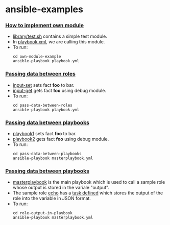 # ansible-examples

### [How to implement own module](https://github.com/tensult/ansible-examples/blob/master/own-module-example)
* [library/test.sh](https://github.com/tensult/ansible-examples/blob/master/own-module-example/library/test.sh) contains a simple test module.
* In [playbook.xml](https://github.com/tensult/ansible-examples/blob/master/own-module-example/playbook.yml), we are calling this module.
* To run:
    ```
    cd own-module-example
    ansible-playbook playbook.yml

### [Passing data between roles](https://github.com/tensult/ansible-examples/blob/master/pass-data-between-roles)
* [input-set](https://github.com/tensult/ansible-examples/blob/master/pass-data-between-roles/roles/input-set) sets fact **foo** to bar.
* [input-get](https://github.com/tensult/ansible-examples/blob/master/pass-data-between-roles/roles/input-get) gets fact **foo** using debug module.
* To run:
    ```
    cd pass-data-between-roles
    ansible-playbook playbook.yml
    ```

### [Passing data between playbooks](https://github.com/tensult/ansible-examples/blob/master/pass-data-between-playbooks)
* [playbook1](https://github.com/tensult/ansible-examples/blob/master/pass-data-between-playbooks/playbook1) sets fact **foo** to bar.
* [playbook2](https://github.com/tensult/ansible-examples/blob/master/pass-data-between-playbooks/playbook2) gets fact **foo** using debug module.
* To run:
    ```
    cd pass-data-between-playbooks
    ansible-playbook masterplaybook.yml
    ```
### [Passing data between playbooks](https://github.com/tensult/ansible-examples/tree/master/role-output-in-playbook)
* [masterplaybook](https://github.com/tensult/ansible-examples/blob/master/role-output-in-playbook/masterplaybook.yml) is the main playbook which is used to call a sample role whose output is stored in the variale "output".
* The sample role [echo](https://github.com/tensult/ansible-examples/tree/master/role-output-in-playbook/roles/echo) has a  [task defined](https://github.com/tensult/ansible-examples/blob/master/role-output-in-playbook/roles/echo/tasks/main.yml) which stores the output of the role into the variable in JSON format.
* To run:
    ```
    cd role-output-in-playbook
    ansible-playbook masterplaybook.yml
    ```
